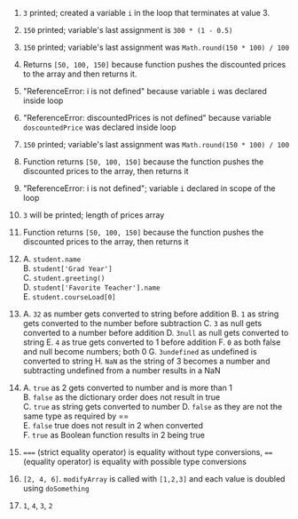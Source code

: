 1. `3` printed; created a variable `i` in the loop that terminates at value 3.
2. `150` printed; variable's last assignment is `300 * (1 - 0.5)`
3. `150` printed; variable's last assignment was `Math.round(150 * 100) / 100`
4. Returns `[50, 100, 150]` because function pushes the discounted prices to the array and then returns it.
5. "ReferenceError: i is not defined" because variable `i` was declared inside loop
6. "ReferenceError: discountedPrices is not defined" because variable `doscountedPrice` was declared inside loop
7. `150` printed; variable's last assignment was `Math.round(150 * 100) / 100`
8. Function returns `[50, 100, 150]` because the function pushes the discounted prices to the array, then returns it
9. "ReferenceError: i is not defined"; variable `i` declared in scope of the loop
10. `3` will be printed; length of prices array
11. Function returns `[50, 100, 150]` because the function pushes the discounted prices to the array, then returns it
12. 
    A. `student.name`  
    B. `student['Grad Year']`  
    C. `student.greeting()`  
    D. `student['Favorite Teacher'].name`  
    E. `student.courseLoad[0]`  

13.  
    A. `32` as number gets converted to string before addition
    B. `1`  as string gets converted to the number before subtraction
    C. `3` as null gets converted to a number before addition
    D. `3null` as null gets converted to string
    E. `4` as true gets converted to 1 before addition
    F. `0` as both false and null become numbers; both 0
    G. `3undefined` as undefined is converted to string
    H. `NaN` as the string of 3 becomes a number and subtracting undefined from a number results in a NaN
  
14. 
    A. `true` as 2 gets converted to number and is more than 1  
    B. `false` as the dictionary order does not result in true  
    C. `true` as string gets converted to number 
    D. `false` as they are not the same type as required by ==  
    E. `false` true does not result in 2 when converted  
    F. `true` as Boolean function results in 2 being true

15. `===` (strict equality operator) is equality without type conversions, `==` (equality operator) is equality with possible type conversions
17. `[2, 4, 6]`. `modifyArray` is called with `[1,2,3]` and each value is doubled using `doSomething`
19. `1`, `4`, `3`, `2`